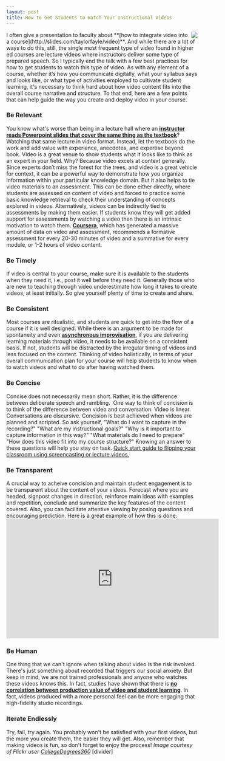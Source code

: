```yaml
---
layout: post
title: How to Get Students to Watch Your Instructional Videos
---
```


<img style="float: right; max-width: 200px; margin: 0px 0px 15px 15p;" src="http://www.instruction.uh.edu/wp-content/uploads/2016/04/7658181994_61844113f6_k.jpg">
I often give a presentation to faculty about **[how to integrate video into a course](http://slides.com/taylorfayle/video)**. And while there are a lot of ways to do this, still, the single most frequent type of video found in higher ed courses are lecture videos where instructors deliver some type of prepared speech. So I typically end the talk with a few best practices for how to get students to watch this type of video. As with any element of a course, whether it’s how you communicate digitally, what your syllabus says and looks like, or what type of activities employed to cultivate student learning, it's necessary to think hard about how video content fits into the overall course narrative and structure. To that end, here are a few points that can help guide the way you create and deploy video in your course.

### Be Relevant

You know what's worse than being in a lecture hall where an **[instructor reads Powerpoint slides that cover the same thing as the textbook](http://teachinginhighered.com/podcast/slide-heard-round-the-world/)**? Watching that same lecture in video format. Instead, let the textbook do the work and add value with experience, anecdotes, and expertise beyond book. Video is a great venue to show students what it looks like to think as an expert in your field. Why? Because video excels at context generally. Since experts don’t miss the forest for the trees, and video is a great vehicle for context, it can be a powerful way to demonstrate how you organize information within your particular knowledge domain. But it also helps to tie video materials to an assessment. This can be done either directly, where students are assessed on content of video and forced to practice some basic knowledge retrieval to check their understanding of concepts explored in videos. Alternatively, videos can be indirectly tied to assessments by making them easier. If students know they will get added support for assessments by watching a video then there is an intrinsic motivation to watch them. **[Coursera](https://www.coursera.org)**, which has generated a massive amount of data on video and assessment, recommends a formative assessment for every 20-30 minutes of video and a summative for every module, or 1-2 hours of video content.

### Be Timely

If video is central to your course, make sure it is available to the students when they need it, i.e., post it well before they need it. Generally those who are new to teaching through video underestimate how long it takes to create videos, at least initially. So give yourself plenty of time to create and share.

### Be Consistent

Most courses are ritualistic, and students are quick to get into the flow of a course if it is well designed. While there is an argument to be made for spontaneity and even **[asynchronous improvisation](http://learning.instructure.com/2014/04/asynchronous-improvisation/)**, if you are delivering learning materials through video, it needs to be available on a consistent basis. If not, students will be distracted by the irregular timing of videos and less focused on the content. Thinking of video holistically, in terms of your overall communication plan for your course will help students to know when to watch videos and what to do after having watched them.

### Be Concise

Concise does not necessarily mean short. Rather, it is the difference between deliberate speech and rambling.  One way to think of concision is to think of the difference between video and conversation. Video is linear. Conversations are discursive. Concision is best achieved when videos are planned and scripted. So ask yourself, "What do I want to capture in the recording?" "What are my instructional goals?" "Why is it important to capture information in this way?" "What materials do I need to prepare" "How does this video fit into my course structure?" Knowing an answer to these questions will help you stay on task. [Quick start guide to flipping your classroom using screencasting or lecture videos.](https://blog.peerinstruction.net/2013/01/03/quick-start-guide-to-flipping-your-classroom-using-screencasting-or-lecture-videos/)

### Be Transparent

A crucial way to acheive concision and maintain student engagement is to be transparent about the content of your videos. Forecast where you are headed, signpost changes in direction, reinforce main ideas with examples and repetition, conclude and summarize the key features of the content covered. Also, you can facilitate attentive viewing by posing questions and encouraging prediction. Here is a great example of how this is done:<iframe src="https://www.youtube.com/embed/RAhB5b9M294" width="560" height="315" frameborder="0" allowfullscreen="allowfullscreen"></iframe>

### Be Human

One thing that we can't ignore when talking about video is the risk involved. There's just something about recorded that triggers our social anxiety. But keep in mind, we are not trained professionals and anyone who watches these videos knows this. In fact, studies have shown that there is **[no correlation between production value of video and student learning](http://papers.ssrn.com/sol3/papers.cfm?abstract_id=2577882)**. In fact, videos produced with a more personal feel can be more engaging that high-fidelity studio recordings.

### Iterate Endlessly

Try, fail, try again. You probably won't be satisfied with your first videos, but the more you create them, the easier they will get. Also, remember that making videos is fun, so don't forget to enjoy the process! _Image courtesy of Flickr user [CollegeDegrees360](https://www.flickr.com/photos/83633410@N07/7658181994/)_ [divider]
